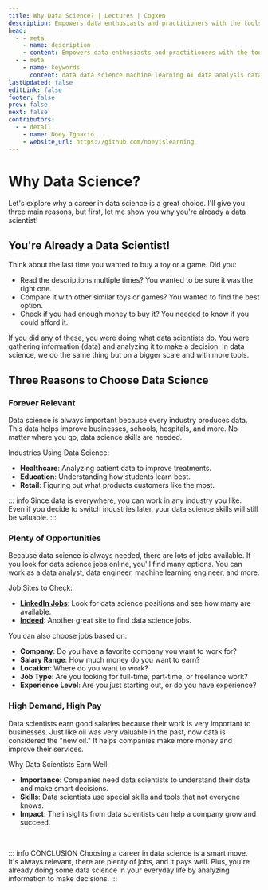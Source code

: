 ```yaml
---
title: Why Data Science? | Lectures | Cogxen
description: Empowers data enthusiasts and practitioners with the tools and knowledge to unlock the potential of data.
head:
  - - meta
    - name: description
    - content: Empowers data enthusiasts and practitioners with the tools and knowledge to unlock the potential of data.
  - - meta
    - name: keywords
      content: data data science machine learning AI data analysis data-driven data enthusiasts data practitioners
lastUpdated: false
editLink: false
footer: false
prev: false
next: false
contributors:
  - - detail
    - name: Noey Ignacio
    - website_url: https://github.com/noeyislearning
---
```


# Why Data Science?

Let's explore why a career in data science is a great choice. I'll give you three main reasons, but first, let me show you why you're already a data scientist!

## You're Already a Data Scientist!

Think about the last time you wanted to buy a toy or a game. Did you:

- Read the descriptions multiple times? You wanted to be sure it was the right one.
- Compare it with other similar toys or games? You wanted to find the best option.
- Check if you had enough money to buy it? You needed to know if you could afford it.

If you did any of these, you were doing what data scientists do. You were gathering information (data) and analyzing it to make a decision. In data science, we do the same thing but on a bigger scale and with more tools.

## Three Reasons to Choose Data Science

### Forever Relevant

Data science is always important because every industry produces data. This data helps improve businesses, schools, hospitals, and more. No matter where you go, data science skills are needed.

Industries Using Data Science:

- **Healthcare**: Analyzing patient data to improve treatments.
- **Education**: Understanding how students learn best.
- **Retail**: Figuring out what products customers like the most.

::: info
Since data is everywhere, you can work in any industry you like. Even if you decide to switch industries later, your data science skills will still be valuable.
:::

### Plenty of Opportunities

Because data science is always needed, there are lots of jobs available. If you look for data science jobs online, you'll find many options. You can work as a data analyst, data engineer, machine learning engineer, and more.

Job Sites to Check:

- **[LinkedIn Jobs](https://www.linkedin.com/jobs/)**: Look for data science positions and see how many are available.
- **[Indeed](https://www.indeed.jobs/)**: Another great site to find data science jobs.

You can also choose jobs based on:

- **Company**: Do you have a favorite company you want to work for?
- **Salary Range**: How much money do you want to earn?
- **Location**: Where do you want to work?
- **Job Type**: Are you looking for full-time, part-time, or freelance work?
- **Experience Level**: Are you just starting out, or do you have experience?

### High Demand, High Pay

Data scientists earn good salaries because their work is very important to businesses. Just like oil was very valuable in the past, now data is considered the "new oil." It helps companies make more money and improve their services.

Why Data Scientists Earn Well:

- **Importance**: Companies need data scientists to understand their data and make smart decisions.
- **Skills**: Data scientists use special skills and tools that not everyone knows.
- **Impact**: The insights from data scientists can help a company grow and succeed.

<br />

::: info CONCLUSION
Choosing a career in data science is a smart move. It's always relevant, there are plenty of jobs, and it pays well. Plus, you're already doing some data science in your everyday life by analyzing information to make decisions.
:::
